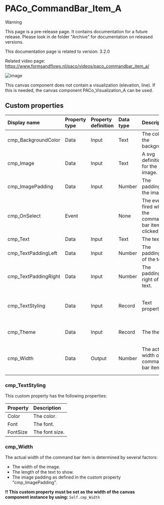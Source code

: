 # PACo_CommandBar_Item_A

> [!WARNING]
> This page is a pre-release page. It contains documentation for a future release. Please look in de folder "Archive" for documentation on released versions.

This documentation page is related to version: 3.2.0

Related video page: https://www.formsandflows.nl/paco/videos/paco_commandbar_item_a/

![image](https://user-images.githubusercontent.com/35654198/235982444-ff55c19b-41fd-4bba-aa9f-5037f2296c2a.png)

This canvas component does not contain a visualization (elevation, line). If this is needed, the canvas component PACo_Visualization_A can be used.

## Custom properties

| Display name | Property type | Property definition | Data type | Description | Memo
| :--- | :--- | :--- | :--- | :--- | :--- |
| cmp_BackgroundColor | Data | Input | Text | The color of the background. | |
| cmp_Image | Data | Input | Text | A svg definition for the image. | |
| cmp_ImagePadding | Data | Input | Number | The padding of the image. | |
| cmp_OnSelect | Event | | None | The event fired when the command bar item is clicked on. | |
| cmp_Text | Data | Input | Text | The text. | |
| cmp_TextPaddingLeft | Data | Input | Number | The padding left of the text. | |
| cmp_TextPaddingRight | Data | Input | Number | The padding right of the text. | |
| cmp_TextStyling | Data | Input | Record | Text properties. | See the documention about cmp_TextStyling below. |
| cmp_Theme | Data | Input | Record | The theme. | See the documention on theming. |
| cmp_Width | Data | Output | Number | The actual width of the command bar item. | See the documention about PACo_Width below. |

### cmp_TextStyling
This custom property has the following properties:

| Property | Description |
| :--- | :--- |
| Color | The color. |
| Font | The font. |
| FontSize | The font size. |

### cmp_Width
The actual width of the command bar item is determined by several factors:
- The width of the image.
- The length of the text to show.
- The image padding as defined in the custom property "cmp_ImagePadding".

**!! This custom property must be set as the width of the canvas component instance by using:** `Self.cmp_Width`
